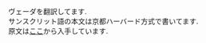﻿ヴェーダを翻訳してます.  
サンスクリット語の本文は京都ハーバード方式で書いてます.  
原文は[ここ](http://www.sacred-texts.com/hin/index.htm#vedas)から入手しています.  
